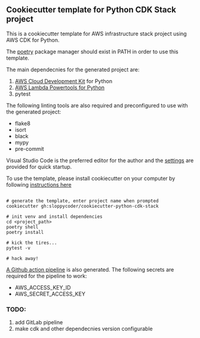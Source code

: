 ## Cookiecutter template for Python CDK Stack project

This is a cookiecutter template for AWS infrastructure stack project using AWS CDK for Python.

The [poetry](https://python-poetry.org/) package manager should exist in PATH in order to use this template.

The main dependecnies for the generated project are:
1. [AWS Cloud Development Kit](https://aws.amazon.com/cdk/) for Python
2. [AWS Lambda Powertools for Python](https://awslabs.github.io/aws-lambda-powertools-python/latest/)
3. pytest

The following linting tools are also required and preconfigured to use with the generated project:
* flake8
* isort
* black
* mypy
* pre-commit


Visual Studio Code is the preferred editor for the author and the [settings]({{cookiecutter.pkg_name}}/.vscode/settings.json) are provided for quick startup. 

To use the template, please install cookiecutter on your computer by following [instructions here](https://cookiecutter.readthedocs.io/en/latest/installation.html)

```

# generate the template, enter project name when prompted
cookiecutter gh:sloppycoder/cookiecutter-python-cdk-stack

# init venv and install dependencies
cd <project_path>
poetry shell
poetry install

# kick the tires...
pytest -v

# hack away!

```

[A Github action pipeline]({{cookiecutter.pkg_name}}/.github/workflows/pipeline.yaml) is also generated. The following secrets are required for the pipeline to work:
* AWS_ACCESS_KEY_ID
* AWS_SECRET_ACCESS_KEY

### TODO:
1. add GitLab pipeline
2. make cdk and other dependecnies version configurable
